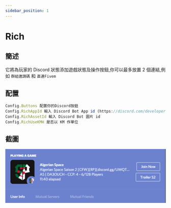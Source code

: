 ```yaml
---
sidebar_position: 1
---
```


# Rich

## 簡述

它將為玩家的 Discord 狀態添加遊戲狀態及操作按鈕,你可以最多放置 2 個連結,例如 ```群組邀請碼``` 和 ```直連Fivem```

## 配置
```jsx title="config.lua"
Config.Buttons 配置你的Discord按鈕
Config.RichAppId 輸入 Discord Bot App id (https://discord.com/developers/applications)
Config.RichAssetId 輸入 Discord Bot 圖片 id
Config.RichUseKMH 是否以 KM 作單位
```

## 截圖

![Discord Rich](img/d1.png)